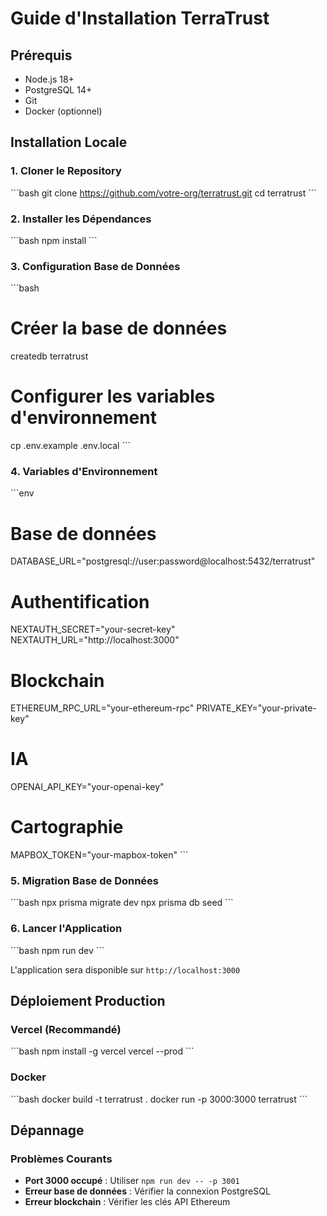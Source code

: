 # Guide d'Installation TerraTrust

## Prérequis

- Node.js 18+ 
- PostgreSQL 14+
- Git
- Docker (optionnel)

## Installation Locale

### 1. Cloner le Repository
\`\`\`bash
git clone https://github.com/votre-org/terratrust.git
cd terratrust
\`\`\`

### 2. Installer les Dépendances
\`\`\`bash
npm install
\`\`\`

### 3. Configuration Base de Données
\`\`\`bash
# Créer la base de données
createdb terratrust

# Configurer les variables d'environnement
cp .env.example .env.local
\`\`\`

### 4. Variables d'Environnement
\`\`\`env
# Base de données
DATABASE_URL="postgresql://user:password@localhost:5432/terratrust"

# Authentification
NEXTAUTH_SECRET="your-secret-key"
NEXTAUTH_URL="http://localhost:3000"

# Blockchain
ETHEREUM_RPC_URL="your-ethereum-rpc"
PRIVATE_KEY="your-private-key"

# IA
OPENAI_API_KEY="your-openai-key"

# Cartographie
MAPBOX_TOKEN="your-mapbox-token"
\`\`\`

### 5. Migration Base de Données
\`\`\`bash
npx prisma migrate dev
npx prisma db seed
\`\`\`

### 6. Lancer l'Application
\`\`\`bash
npm run dev
\`\`\`

L'application sera disponible sur `http://localhost:3000`

## Déploiement Production

### Vercel (Recommandé)
\`\`\`bash
npm install -g vercel
vercel --prod
\`\`\`

### Docker
\`\`\`bash
docker build -t terratrust .
docker run -p 3000:3000 terratrust
\`\`\`

## Dépannage

### Problèmes Courants
- **Port 3000 occupé** : Utiliser `npm run dev -- -p 3001`
- **Erreur base de données** : Vérifier la connexion PostgreSQL
- **Erreur blockchain** : Vérifier les clés API Ethereum
